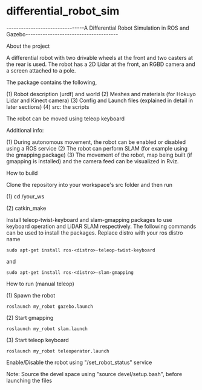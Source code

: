 # differential_robot_sim

--------------------------------A Differential Robot Simulation in ROS and Gazebo--------------------------------------

About the project

A differential robot with two drivable wheels at the front and two casters at the rear is used. The robot has a 2D Lidar at the front, an RGBD camera and a screen attached to a pole.

The package contains the following,

(1) Robot description (urdf) and world
(2) Meshes and materials (for Hokuyo Lidar and Kinect camera)
(3) Config and Launch files (explained in detail in later sections)
(4) src: the scripts

The robot can be moved using teleop keyboard

Additional info:

(1) During autonomous movement, the robot can be enabled or disabled using a ROS service
(2) The robot can perform SLAM (for example using the gmapping package)
(3) The movement of the robot, map being built (if gmapping is installed) and the camera feed can be visualized in Rviz.

How to build

Clone the repository into your workspace's src folder and then run

(1) cd /your_ws

(2) catkin_make

Install teleop-twist-keyboard and slam-gmapping packages to use keyboard operation and LiDAR SLAM respectively. The following commands can be used to install the packages. Replace distro with your ros distro name

    sudo apt-get install ros-<distro>-teleop-twist-keyboard
and

    sudo apt-get install ros-<distro>-slam-gmapping

How to run (manual teleop)

(1) Spawn the robot

    roslaunch my_robot gazebo.launch
    
(2) Start gmapping

    roslaunch my_robot slam.launch
    
(3) Start teleop keyboard

    roslaunch my_robot teleoperator.launch
    
Enable/Disable the robot using "/set_robot_status" service

Note: Source the devel space using "source devel/setup.bash", before launching the files

 
